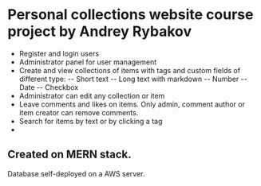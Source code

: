 # Personal collections website course project by Andrey Rybakov

- Register and login users
- Administrator panel for user management
- Create and view collections of items with tags and custom fields of different type:
  -- Short text
  -- Long text with markdown
  -- Number
  -- Date
  -- Checkbox
- Administrator can edit any collection or item
- Leave comments and likes on items. Only admin, comment author or item creator can remove comments.
- Search for items by text or by clicking a tag
-

## Created on MERN stack.

Database self-deployed on a AWS server.
